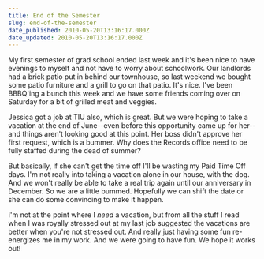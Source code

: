 ```yaml
---
title: End of the Semester
slug: end-of-the-semester
date_published: 2010-05-20T13:16:17.000Z
date_updated: 2010-05-20T13:16:17.000Z
---
```


My first semester of grad school ended last week and it's been nice to have evenings to myself and not have to worry about schoolwork. Our landlords had a brick patio put in behind our townhouse, so last weekend we bought some patio furniture and a grill to go on that patio. It's nice. I've been BBBQ'ing a bunch this week and we have some friends coming over on Saturday for a bit of grilled meat and veggies.

Jessica got a job at TIU also, which is great. But we were hoping to take a vacation at the end of June--even before this opportunity came up for her--and things aren't looking good at this point. Her boss didn't approve her first request, which is a bummer. Why does the Records office need to be fully staffed during the dead of summer?

But basically, if she can't get the time off I'll be wasting my Paid Time Off days. I'm not really into taking a vacation alone in our house, with the dog. And we won't really be able to take a real trip again until our anniversary in December. So we are a little bummed. Hopefully we can shift the date or she can do some convincing to make it happen.

I'm not at the point where I *need* a vacation, but from all the stuff I read when I was royally stressed out at my last job suggested the vacations are better when you're not stressed out. And really just having some fun re-energizes me in my work. And we were going to have fun. We hope it works out!
